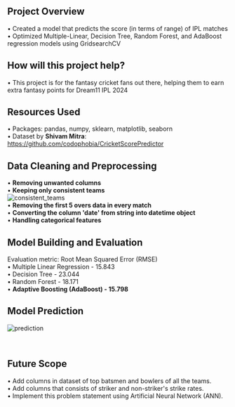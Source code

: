


## Project Overview
• Created a model that predicts the score (in terms of range) of IPL matches<br/>
• Optimized Multiple-Linear, Decision Tree, Random Forest, and AdaBoost regression models using GridsearchCV

## How will this project help?
• This project is for the fantasy cricket fans out there, helping them to earn extra fantasy points for Dream11 IPL 2024

## Resources Used
• Packages: pandas, numpy, sklearn, matplotlib, seaborn<br/>
• Dataset by **Shivam Mitra**: https://github.com/codophobia/CricketScorePredictor

## Data Cleaning and Preprocessing
• **Removing unwanted columns**<br/>
• **Keeping only consistent teams**<br/>![consistent_teams](https://github.com/Ajij120386/Machine_Learning/assets/66430791/db96f70e-2720-4259-85d9-7a5688187d17)<br/>
• **Removing the first 5 overs data in every match**<br/>
• **Converting the column 'date' from string into datetime object**<br/>
• **Handling categorical features**

## Model Building and Evaluation
Evaluation metric: Root Mean Squared Error (RMSE)<br/>
• Multiple Linear Regression - 15.843 <br/>
• Decision Tree - 23.044<br/>
• Random Forest - 18.171<br/>
• **Adaptive Boosting (AdaBoost) - 15.798**

## Model Prediction
![prediction](https://github.com/Ajij120386/Machine_Learning/assets/66430791/8772b3d3-a5d2-4b37-8ec9-7ce08fcd0a45)

<br/>

## Future Scope
• Add columns in dataset of top batsmen and bowlers of all the teams.<br/>
• Add columns that consists of striker and non-striker's strike rates.<br/>
• Implement this problem statement using Artificial Neural Network (ANN).<br/>


